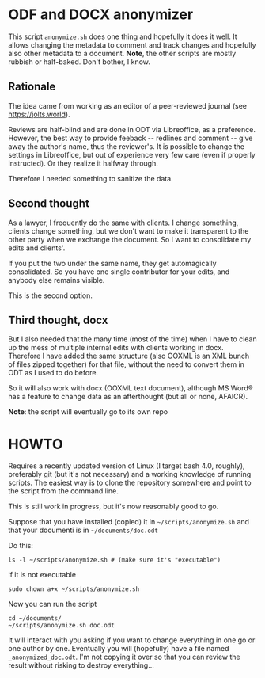 # ODF and DOCX anonymizer

This script `anonymize.sh` does one thing and hopefully it does it well. It allows changing the metadata to comment and track changes and hopefully also other metadata to a document. **Note**, the other scripts are mostly rubbish or half-baked. Don't bother, I know.

## Rationale

The idea came from working as an editor of a peer-reviewed journal (see https://jolts.world).

Reviews are half-blind and are done in ODT via Libreoffice, as a preference. However,
the best way to provide feeback -- redlines and comment -- give away the author's name, thus the reviewer's. It is possible to change the settings in Libreoffice, but out of experience very few care (even if properly instructed). Or they realize it halfway through.

Therefore I needed something to sanitize the data.

## Second thought

As a lawyer, I frequently do the same with clients. I change something, clients change something, but we don't want to make it transparent to the other party when we exchange the document. So I want to consolidate my edits and clients'.

If you put the two under the same name, they get automagically consolidated. So you have one single contributor for your edits, and anybody else remains visible.

This is the second option.

## Third thought, docx

But I also needed that the many time (most of the time) when I have to clean up the mess of multiple internal edits with clients working in docx. Therefore I have added the same structure (also OOXML is an XML bunch of files zipped together) for that file, without the need to convert them in ODT as I used to do before.

So it will also work with docx (OOXML text document), although MS Word® has a feature to change data as an afterthought (but all or none, AFAICR).

**Note**: the script will eventually go to its own repo 

# HOWTO

Requires a recently updated version of Linux (I target bash 4.0, roughly), preferably git (but it's not necessary) and a working knowledge of running scripts. The easiest way is to clone the repository somewhere and point to the script from the command line.

This is still work in progress, but it's now reasonably good to go.

Suppose that you have installed (copied) it in `~/scripts/anonymize.sh` and that your documenti is in `~/documents/doc.odt`

Do this:

```shell
ls -l ~/scripts/anonymize.sh # (make sure it's "executable")
```

if it is not executable

```shell
sudo chown a+x ~/scripts/anonymize.sh
```

Now you can run the script

```shell
cd ~/documents/
~/scripts/anonymize.sh doc.odt
```

It will interact with you asking if you want to change everything in one go or one author by one. Eventually you will (hopefully) have a file named `_anonymized_doc.odt`. I'm not copying it over so that you can review the result without risking to destroy everything...

